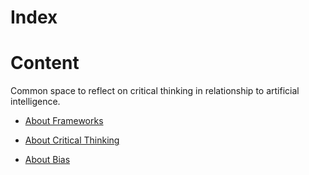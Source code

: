 # Index

# Content
Common space to reflect on critical thinking in relationship to artificial intelligence.


- [About Frameworks](./raw/frameworks/frameworks.md)

- [About Critical Thinking](./raw/critical-thinking/first-notes-basic-definition)

- [About Bias](./raw/social-bias-vl-models/annotated-identifying-implicit-social-biases-vl-models.pdf)


